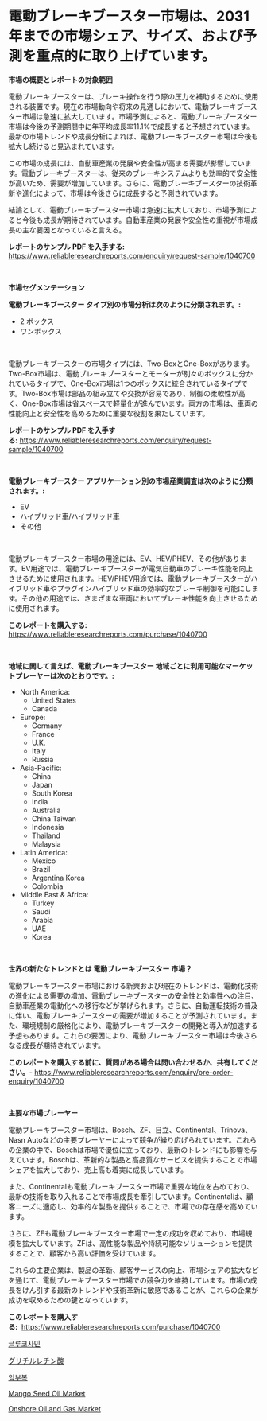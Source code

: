 <p><h1>電動ブレーキブースター市場は、2031年までの市場シェア、サイズ、および予測を重点的に取り上げています。</h1></p><p><strong>市場の概要とレポートの対象範囲</strong></p>
<p><p>電動ブレーキブースターは、ブレーキ操作を行う際の圧力を補助するために使用される装置です。現在の市場動向や将来の見通しにおいて、電動ブレーキブースター市場は急速に拡大しています。市場予測によると、電動ブレーキブースター市場は今後の予測期間中に年平均成長率11.1%で成長すると予想されています。最新の市場トレンドや成長分析によれば、電動ブレーキブースター市場は今後も拡大し続けると見込まれています。</p><p>この市場の成長には、自動車産業の発展や安全性が高まる需要が影響しています。電動ブレーキブースターは、従来のブレーキシステムよりも効率的で安全性が高いため、需要が増加しています。さらに、電動ブレーキブースターの技術革新や進化によって、市場は今後さらに成長すると予測されています。</p><p>結論として、電動ブレーキブースター市場は急速に拡大しており、市場予測によると今後も成長が期待されています。自動車産業の発展や安全性の重視が市場成長の主な要因となっていると言える。</p></p>
<p><strong>レポートのサンプル PDF を入手する:</strong> <a href="https://www.reliableresearchreports.com/enquiry/request-sample/1040700">https://www.reliableresearchreports.com/enquiry/request-sample/1040700</a></p>
<p>&nbsp;</p>
<p><strong>市場セグメンテーション</strong></p>
<p><strong>電動ブレーキブースター タイプ別の市場分析は次のように分類されます。:</strong></p>
<p><ul><li>2 ボックス</li><li>ワンボックス</li></ul></p>
<p>&nbsp;</p>
<p><p>電動ブレーキブースターの市場タイプには、Two-BoxとOne-Boxがあります。Two-Box市場は、電動ブレーキブースターとモーターが別々のボックスに分かれているタイプで、One-Box市場は1つのボックスに統合されているタイプです。Two-Box市場は部品の組み立てや交換が容易であり、制御の柔軟性が高く、One-Box市場は省スペースで軽量化が進んでいます。両方の市場は、車両の性能向上と安全性を高めるために重要な役割を果たしています。</p></p>
<p><strong>レポートのサンプル PDF を入手する:</strong>&nbsp;<a href="https://www.reliableresearchreports.com/enquiry/request-sample/1040700">https://www.reliableresearchreports.com/enquiry/request-sample/1040700</a></p>
<p>&nbsp;</p>
<p><strong> 電動ブレーキブースター アプリケーション別の市場産業調査は次のように分類されます。:</strong></p>
<p><ul><li>EV</li><li>ハイブリッド車/ハイブリッド車</li><li>その他</li></ul></p>
<p>&nbsp;</p>
<p><p>電動ブレーキブースター市場の用途には、EV、HEV/PHEV、その他があります。EV用途では、電動ブレーキブースターが電気自動車のブレーキ性能を向上させるために使用されます。HEV/PHEV用途では、電動ブレーキブースターがハイブリッド車やプラグインハイブリッド車の効率的なブレーキ制御を可能にします。その他の用途では、さまざまな車両においてブレーキ性能を向上させるために使用されます。</p></p>
<p><strong>このレポートを購入する:</strong>&nbsp; <a href="https://www.reliableresearchreports.com/purchase/1040700">https://www.reliableresearchreports.com/purchase/1040700</a></p>
<p>&nbsp;</p>
<p><strong>地域に関して言えば、電動ブレーキブースター 地域ごとに利用可能なマーケットプレーヤーは次のとおりです。:</strong></p>
<p><ul>
    <li>
        North America:
        <ul>
            <li>United States</li>
            <li>Canada</li>
        </ul>
    </li>
    <li>
        Europe:
        <ul>
            <li>Germany</li>
            <li>France</li>
            <li>U.K.</li>
            <li>Italy</li>
            <li>Russia</li>
        </ul>
    </li>
    <li>
        Asia-Pacific:
        <ul>
            <li>China</li>
            <li>Japan</li>
            <li>South Korea</li>
            <li>India</li>
            <li>Australia</li>
            <li>China Taiwan</li>
            <li>Indonesia</li>
            <li>Thailand</li>
            <li>Malaysia</li>
        </ul>
    </li>
    <li>
        Latin America:
        <ul>
            <li>Mexico</li>
            <li>Brazil</li>
            <li>Argentina Korea</li>
            <li>Colombia</li>
        </ul>
    </li>
    <li>
        Middle East & Africa:
        <ul>
            <li>Turkey</li>
            <li>Saudi</li>
            <li>Arabia</li>
            <li>UAE</li>
            <li>Korea</li>
        </ul>
    </li>
    </ul></p>
<p>&nbsp;</p>
<p><strong>世界の新たなトレンドとは 電動ブレーキブースター 市場？</strong></p>
<p><p>電動ブレーキブースター市場における新興および現在のトレンドは、電動化技術の進化による需要の増加、電動ブレーキブースターの安全性と効率性への注目、自動車産業の電動化への移行などが挙げられます。さらに、自動運転技術の普及に伴い、電動ブレーキブースターの需要が増加することが予測されています。また、環境規制の厳格化により、電動ブレーキブースターの開発と導入が加速する予想もあります。これらの要因により、電動ブレーキブースター市場は今後さらなる成長が期待されています。</p></p>
<p><strong>このレポートを購入する前に、質問がある場合は問い合わせるか、共有してください。</strong>- <a href="https://www.reliableresearchreports.com/enquiry/pre-order-enquiry/1040700">https://www.reliableresearchreports.com/enquiry/pre-order-enquiry/1040700</a></p>
<p>&nbsp;</p>
<p><strong>主要な市場プレーヤー</strong></p>
<p><p>電動ブレーキブースター市場は、Bosch、ZF、日立、Continental、Trinova、Nasn Autoなどの主要プレーヤーによって競争が繰り広げられています。これらの企業の中で、Boschは市場で優位に立っており、最新のトレンドにも影響を与えています。Boschは、革新的な製品と高品質なサービスを提供することで市場シェアを拡大しており、売上高も着実に成長しています。</p><p>また、Continentalも電動ブレーキブースター市場で重要な地位を占めており、最新の技術を取り入れることで市場成長を牽引しています。Continentalは、顧客ニーズに適応し、効率的な製品を提供することで、市場での存在感を高めています。</p><p>さらに、ZFも電動ブレーキブースター市場で一定の成功を収めており、市場規模を拡大しています。ZFは、高性能な製品や持続可能なソリューションを提供することで、顧客から高い評価を受けています。</p><p>これらの主要企業は、製品の革新、顧客サービスの向上、市場シェアの拡大などを通じて、電動ブレーキブースター市場での競争力を維持しています。市場の成長をけん引する最新のトレンドや技術革新に敏感であることが、これらの企業が成功を収めるための鍵となっています。</p></p>
<p><strong>このレポートを購入する:</strong>&nbsp;&nbsp;<a href="https://www.reliableresearchreports.com/purchase/1040700">https://www.reliableresearchreports.com/purchase/1040700</a></p>
<p><p><a href="https://github.com/crfsywufhm81415/Market-Research-Report-List-1/blob/main/5756591189824.md">글루코사민</a></p><p><a href="https://github.com/zekaoe592392/Market-Research-Report-List-1/blob/main/1802730189949.md">グリチルレチン酸</a></p><p><a href="https://github.com/vs10l4sfg5c/Market-Research-Report-List-1/blob/main/6846439189825.md">임부복</a></p><p><a href="https://view.publitas.com/reportprime-1/mango-seed-oil-market-research-report-reveals-the-latest-trends-and-opportunities-of-this-market-for-period-from-2023-2030/">Mango Seed Oil Market</a></p><p><a href="https://issuu.com/reportprime-2/docs/onshore-oil-and-gas-market-size-2030.pptx">Onshore Oil and Gas Market</a></p></p>
